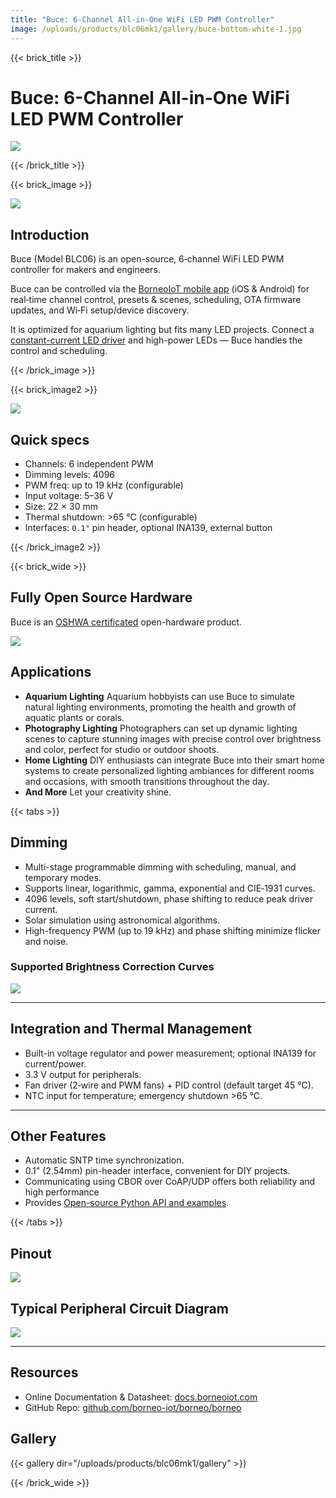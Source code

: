 ```yaml
---
title: "Buce: 6-Channel All-in-One WiFi LED PWM Controller"
image: /uploads/products/blc06mk1/gallery/buce-bottom-white-1.jpg
---
```


{{< brick_title >}}
# Buce: 6-Channel All-in-One WiFi LED PWM Controller

![](/uploads/products/blc06mk1/gallery/buce-bottom-white-1.jpg)

{{< /brick_title >}}


{{< brick_image >}}

![](/uploads/products/blc06mk1/gallery/blc06mk1-1.jpg)

## Introduction

Buce (Model BLC06) is an open-source, 6‑channel WiFi LED PWM controller for makers and engineers.

Buce can be controlled via the [BorneoIoT mobile app](/products/app) (iOS & Android) for real‑time channel control, presets & scenes, scheduling, OTA firmware updates, and Wi‑Fi setup/device discovery.

It is optimized for aquarium lighting but fits many LED projects. Connect a [constant-current LED driver](/products/bacopa) and high-power LEDs — Buce handles the control and scheduling.

{{< /brick_image >}}

{{< brick_image2 >}}

![](/uploads/products/blc06mk1/block-diagram.svg)

## Quick specs
- Channels: 6 independent PWM
- Dimming levels: 4096
- PWM freq: up to 19 kHz (configurable)
- Input voltage: 5–36 V
- Size: 22 × 30 mm
- Thermal shutdown: >65 °C (configurable)
- Interfaces: `0.1"` pin header, optional INA139, external button

{{< /brick_image2 >}}

{{< brick_wide >}}

## Fully Open Source Hardware

Buce is an [OSHWA certificated](https://certification.oshwa.org/cn000017.html) open-hardware product.

[![](/uploads/products/blc06mk1/oshwa.png)](https://certification.oshwa.org/cn000017.html)

## Applications

* **Aquarium Lighting**
    Aquarium hobbyists can use Buce to simulate natural lighting environments, promoting the health and growth of aquatic plants or corals.
* **Photography Lighting**
    Photographers can set up dynamic lighting scenes to capture stunning images with precise control over brightness and color, perfect for studio or outdoor shoots.
* **Home Lighting**
    DIY enthusiasts can integrate Buce into their smart home systems to create personalized lighting ambiances for different rooms and occasions, with smooth transitions throughout the day.
* **And More**
    Let your creativity shine.

{{< tabs >}}

## Dimming

- Multi-stage programmable dimming with scheduling, manual, and temporary modes.
- Supports linear, logarithmic, gamma, exponential and CIE‑1931 curves.
- 4096 levels, soft start/shutdown, phase shifting to reduce peak driver current.
- Solar simulation using astronomical algorithms.  
- High-frequency PWM (up to 19 kHz) and phase shifting minimize flicker and noise.

### Supported Brightness Correction Curves

![](/uploads/products/lyfi/borneo-led-curves.svg)

---

## Integration and Thermal Management
- Built-in voltage regulator and power measurement; optional INA139 for current/power.  
- 3.3 V output for peripherals.  
- Fan driver (2‑wire and PWM fans) + PID control (default target 45 °C).  
- NTC input for temperature; emergency shutdown >65 °C.


---

## Other Features

* Automatic SNTP time synchronization.
* 0.1" (2.54mm) pin-header interface, convenient for DIY projects.
* Communicating using CBOR over CoAP/UDP offers both reliability and high performance
* Provides [Open-source Python API and examples](https://docs.borneoiot.com/borneopy).

{{< /tabs >}}

## Pinout

![](/uploads/products/blc06mk1/gds.png)

## Typical Peripheral Circuit Diagram

![](/uploads/products/blc06mk1/peripherals.svg)

---

## Resources

* Online Documentation & Datasheet: [docs.borneoiot.com](https://docs.borneoiot.com/hardwares/buce)
* GitHub Repo: [github.com/borneo-iot/borneo/borneo](https://github.com/borneo-iot/borneo/borneo)



## Gallery

{{< gallery dir="/uploads/products/blc06mk1/gallery" >}}

{{< /brick_wide >}}

